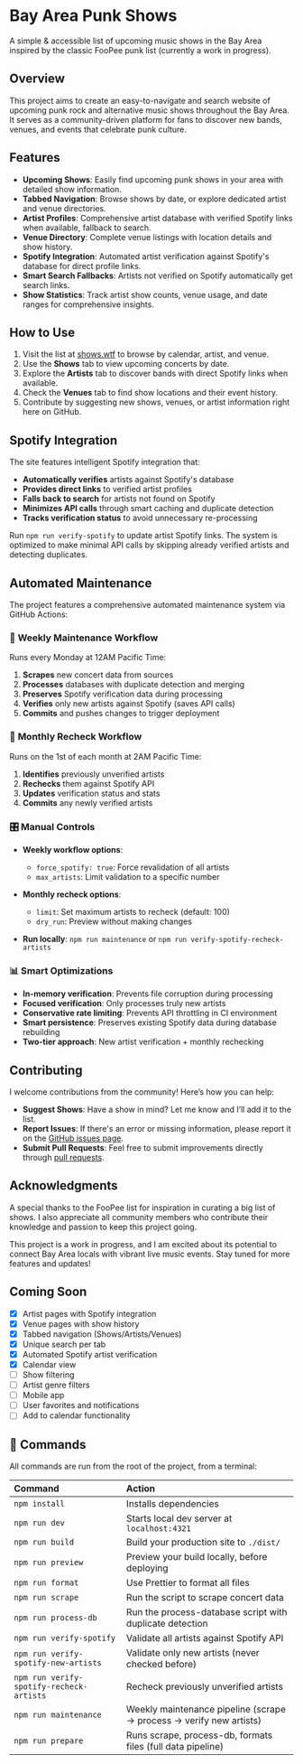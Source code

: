 # Bay Area Punk Shows

A simple & accessible list of upcoming music shows in the Bay Area inspired by the classic FooPee punk list (currently a work in progress).

## Overview

This project aims to create an easy-to-navigate and search website of upcoming punk rock and alternative music shows throughout the Bay Area. It serves as a community-driven platform for fans to discover new bands, venues, and events that celebrate punk culture.

## Features

- **Upcoming Shows**: Easily find upcoming punk shows in your area with detailed show information.
- **Tabbed Navigation**: Browse shows by date, or explore dedicated artist and venue directories.
- **Artist Profiles**: Comprehensive artist database with verified Spotify links when available, fallback to search.
- **Venue Directory**: Complete venue listings with location details and show history.
- **Spotify Integration**: Automated artist verification against Spotify's database for direct profile links.
- **Smart Search Fallbacks**: Artists not verified on Spotify automatically get search links.
- **Show Statistics**: Track artist show counts, venue usage, and date ranges for comprehensive insights.

## How to Use

1. Visit the list at [shows.wtf](https://shows.wtf) to browse by calendar, artist, and venue.
2. Use the **Shows** tab to view upcoming concerts by date.
3. Explore the **Artists** tab to discover bands with direct Spotify links when available.
4. Check the **Venues** tab to find show locations and their event history.
5. Contribute by suggesting new shows, venues, or artist information right here on GitHub.

## Spotify Integration

The site features intelligent Spotify integration that:

- **Automatically verifies** artists against Spotify's database
- **Provides direct links** to verified artist profiles
- **Falls back to search** for artists not found on Spotify
- **Minimizes API calls** through smart caching and duplicate detection
- **Tracks verification status** to avoid unnecessary re-processing

Run `npm run verify-spotify` to update artist Spotify links. The system is optimized to make minimal API calls by skipping already verified artists and detecting duplicates.

## Automated Maintenance

The project features a comprehensive automated maintenance system via GitHub Actions:

### 🤖 **Weekly Maintenance Workflow**

Runs every Monday at 12AM Pacific Time:

1. **Scrapes** new concert data from sources
2. **Processes** databases with duplicate detection and merging
3. **Preserves** Spotify verification data during processing
4. **Verifies** only new artists against Spotify (saves API calls)
5. **Commits** and pushes changes to trigger deployment

### 🔄 **Monthly Recheck Workflow**

Runs on the 1st of each month at 2AM Pacific Time:

1. **Identifies** previously unverified artists
2. **Rechecks** them against Spotify API
3. **Updates** verification status and stats
4. **Commits** any newly verified artists

### 🎛️ **Manual Controls**

- **Weekly workflow options**:

  - `force_spotify: true`: Force revalidation of all artists
  - `max_artists`: Limit validation to a specific number

- **Monthly recheck options**:

  - `limit`: Set maximum artists to recheck (default: 100)
  - `dry_run`: Preview without making changes

- **Run locally**: `npm run maintenance` or `npm run verify-spotify-recheck-artists`

### 📊 **Smart Optimizations**

- **In-memory verification**: Prevents file corruption during processing
- **Focused verification**: Only processes truly new artists
- **Conservative rate limiting**: Prevents API throttling in CI environment
- **Smart persistence**: Preserves existing Spotify data during database rebuilding
- **Two-tier approach**: New artist verification + monthly rechecking

## Contributing

I welcome contributions from the community! Here’s how you can help:

- **Suggest Shows**: Have a show in mind? Let me know and I’ll add it to the list.
- **Report Issues**: If there's an error or missing information, please report it on the [GitHub issues page](https://github.com/RP2/bay-punks/issues).
- **Submit Pull Requests**: Feel free to submit improvements directly through [pull requests](https://github.com/RP2/bay-punks/pulls).

## Acknowledgments

A special thanks to the FooPee list for inspiration in curating a big list of shows. I also appreciate all community members who contribute their knowledge and passion to keep this project going.

This project is a work in progress, and I am excited about its potential to connect Bay Area locals with vibrant live music events. Stay tuned for more features and updates!

## Coming Soon

- [x] Artist pages with Spotify integration
- [x] Venue pages with show history
- [x] Tabbed navigation (Shows/Artists/Venues)
- [x] Unique search per tab
- [x] Automated Spotify artist verification
- [x] Calendar view
- [ ] Show filtering
- [ ] Artist genre filters
- [ ] Mobile app
- [ ] User favorites and notifications
- [ ] Add to calendar functionality

## 🧞 Commands

All commands are run from the root of the project, from a terminal:

| Command                                  | Action                                                              |
| :--------------------------------------- | :------------------------------------------------------------------ |
| `npm install`                            | Installs dependencies                                               |
| `npm run dev`                            | Starts local dev server at `localhost:4321`                         |
| `npm run build`                          | Build your production site to `./dist/`                             |
| `npm run preview`                        | Preview your build locally, before deploying                        |
| `npm run format`                         | Use Prettier to format all files                                    |
| `npm run scrape`                         | Run the script to scrape concert data                               |
| `npm run process-db`                     | Run the process-database script with duplicate detection            |
| `npm run verify-spotify`                 | Validate all artists against Spotify API                            |
| `npm run verify-spotify-new-artists`     | Validate only new artists (never checked before)                    |
| `npm run verify-spotify-recheck-artists` | Recheck previously unverified artists                               |
| `npm run maintenance`                    | Weekly maintenance pipeline (scrape → process → verify new artists) |
| `npm run prepare`                        | Runs scrape, process-db, formats files (full data pipeline)         |
